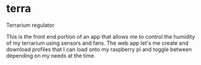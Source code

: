 # terra
Terrarium regulator


This is the front end portion of an app that allows me to  control the humidity of my terrarium using sensors and fans. The web app let's me create and download profiles that I can load onto my raspberry pi and toggle 
between depending on my needs at the time.
